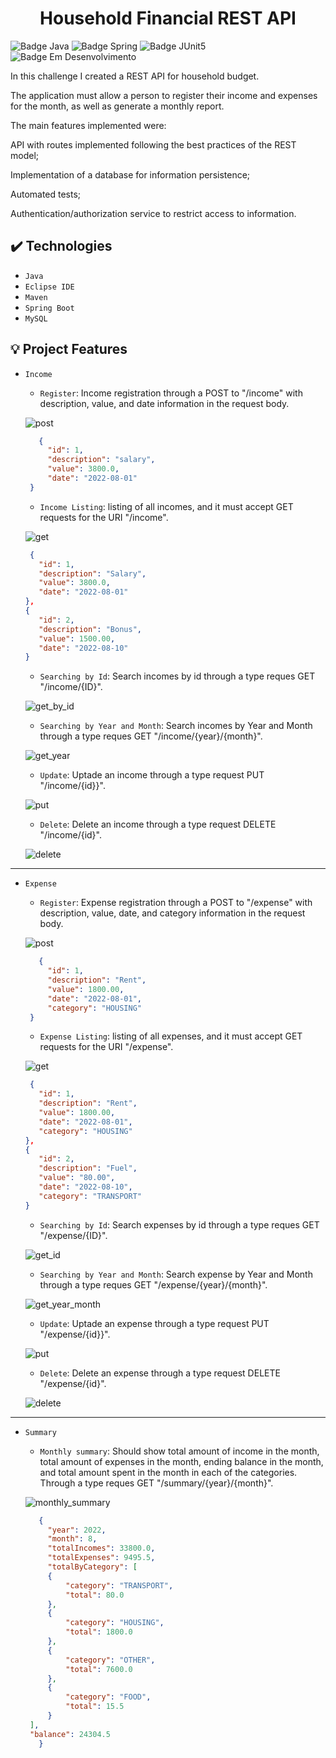 <h1 align="center"> Household Financial REST API </h1>

![Badge Java](https://img.shields.io/static/v1?label=Java&message=17&color=red&style=for-the-badge&logo=java)
![Badge Spring](https://img.shields.io/static/v1?label=SpringBoot&message=v2.7.2&color=brightgreen&style=for-the-badge&logo=SpringBoot)
![Badge JUnit5](https://img.shields.io/static/v1?label=JUnit5&message=v5.8.2&color=green&style=for-the-badge&logo=junit5)
![Badge Em Desenvolvimento](https://img.shields.io/static/v1?label=Status&message=Completed&color=GREEN&style=for-the-badge)

In this challenge I created a REST API for household budget.

The application must allow a person to register their income and expenses for the month, as well as generate a monthly report.

The main features implemented were:

API with routes implemented following the best practices of the REST model;

Implementation of a database for information persistence;

Automated tests;

Authentication/authorization service to restrict access to information.


## ✔️ Technologies

- ``Java ``
- ``Eclipse IDE``
- ``Maven``
- ``Spring Boot``
- ``MySQL``

## :bulb: Project Features

- `Income`
  - `Register`: Income registration through a POST to "/income" with description, value, and date information in the request body.
  
  ![post](https://user-images.githubusercontent.com/105471213/198755869-272c463e-e9e2-4951-a121-0b6dd2c13c44.png)

   ```json
      {
        "id": 1,
        "description": "salary",
        "value": 3800.0,
        "date": "2022-08-01"
    }
    ```
     - `Income Listing`: listing of all incomes, and it must accept GET requests for the URI "/income".
     
     ![get](https://user-images.githubusercontent.com/105471213/198758662-5452308e-a110-48c4-afb3-8de173e53e4d.png)
     
     ```json
      {
        "id": 1,
        "description": "Salary",
        "value": 3800.0,
        "date": "2022-08-01"
    },
    {
        "id": 2,
        "description": "Bonus",
        "value": 1500.00,
        "date": "2022-08-10"
    }
    ```
     - `Searching by Id`: Search incomes by id through a type reques GET "/income/{ID}".
     
     ![get_by_id](https://user-images.githubusercontent.com/105471213/198760231-95968ea7-f3f2-476d-9ddf-072be13323d1.png)
    
    - `Searching by Year and Month`: Search incomes by Year and Month through a type reques GET "/income/{year}/{month}".
    
    ![get_year](https://user-images.githubusercontent.com/105471213/198763727-baf817bf-d1da-433f-8722-9d5b9061d51f.png)

    - `Update`: Uptade an income through a type request PUT "/income/{id}}".
    
    ![put](https://user-images.githubusercontent.com/105471213/198766671-afc0abb3-daad-4ee2-839a-2be2fb8f3ec4.png)
    
    - `Delete`: Delete an income through a type request DELETE "/income/{id}".
    
    ![delete](https://user-images.githubusercontent.com/105471213/198767762-906fbbef-24d1-4e04-ae82-10bee716b5ab.png)
 _______________________________________________________________________________________________________________________________________________________________________
- `Expense`
  - `Register`: Expense registration through a POST to "/expense" with description, value, date, and category information in the request body.
  
  ![post](https://user-images.githubusercontent.com/105471213/198772133-d6385449-9bf3-467b-ae36-bdf29242996c.png)

   ```json
      {
        "id": 1,
        "description": "Rent",
        "value": 1800.00,
        "date": "2022-08-01",
        "category": "HOUSING"
    }
    ```
    
     - `Expense Listing`: listing of all expenses, and it must accept GET requests for the URI "/expense".
     
     ![get](https://user-images.githubusercontent.com/105471213/198778739-9bd8e352-2ea5-4236-a3e1-536f0ebc0be0.png)
     
     ```json
      {
        "id": 1,
        "description": "Rent",
        "value": 1800.00,
        "date": "2022-08-01",
        "category": "HOUSING"
    },
    {
        "id": 2,
        "description": "Fuel",
        "value": "80.00",
        "date": "2022-08-10",
        "category": "TRANSPORT"
    }
    ```
    
    - `Searching by Id`: Search expenses by id through a type reques GET "/expense/{ID}".
     
    ![get_id](https://user-images.githubusercontent.com/105471213/198779038-4f167585-3f15-48ad-9c1b-0a53424d5df2.png)
    
    - `Searching by Year and Month`: Search expense by Year and Month through a type reques GET "/expense/{year}/{month}".
    
    ![get_year_month](https://user-images.githubusercontent.com/105471213/198780084-b5b20ec1-eb05-4237-8883-50e394d81b5b.png)

    - `Update`: Uptade an expense through a type request PUT "/expense/{id}}".
    
    ![put](https://user-images.githubusercontent.com/105471213/198780379-5cddc8bb-7a56-4c06-86c5-0ee46c0cfa72.png)
    
    - `Delete`: Delete an expense through a type request DELETE "/expense/{id}".
    
    ![delete](https://user-images.githubusercontent.com/105471213/198780806-a6470fc8-6157-40e3-ac92-77f48b66daeb.png)
    
_______________________________________________________________________________________________________________________________________________________________________
- `Summary`

  - `Monthly summary`: Should show total amount of income in the month, total amount of expenses in the month, ending balance in the month, and total amount spent in the month in each of the categories. Through a type reques GET "/summary/{year}/{month}".
  
  ![monthly_summary](https://user-images.githubusercontent.com/105471213/198788326-47dc7740-536a-4c7b-a4b5-d94b6df1d8c2.png)
  
   ```json
      {
        "year": 2022,
        "month": 8,
        "totalIncomes": 33800.0,
        "totalExpenses": 9495.5,
        "totalByCategory": [
        {
            "category": "TRANSPORT",
            "total": 80.0
        },
        {
            "category": "HOUSING",
            "total": 1800.0
        },
        {
            "category": "OTHER",
            "total": 7600.0
        },
        {
            "category": "FOOD",
            "total": 15.5
        }
    ],
    "balance": 24304.5
      }
    ```
  

